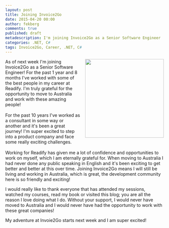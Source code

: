 ```yaml
---
layout: post
title: Joining Invoice2Go
date: 2015-04-20 00:00
author: fekberg
comments: true
published: draft
metadescription: I'm joining Invoice2Go as a Senior Software Engineer
categories: .NET, C#
tags: Invoice2Go, Career, .NET, C# 
---
```

<a href="https://www.invoice2go.com" target="__blank"><img src="http://upload.wikimedia.org/wikipedia/commons/c/cb/Invoice2go_logo.jpg" alt="" style="float: right; margin-left: 15px; margin-bottom: 10px; width: 250px;"></a>As of next week I'm joining Invoice2Go as a Senior Software Engineer! For the past 1 year and 8 months I've worked with some of the best people in my career at Readify. I'm truly grateful for the opportunity to move to Australia and work with these amazing people!<br/><br/>For the past 10 years I've worked as a consultant in some way or another and it's been a great journey! I'm super excited to step into a product company and face some really exciting challenges.<br/><br/>Working for Readify has given me a lot of confidence and opportunities to work on myself, which I am eternally grateful for. When moving to Australia I had never done any public speaking in English and it's been exciting to get better and better at this over time. Joining Invoice2Go means I will still be living and working in Australia, which is great, the development community here is so friendly and exciting!

I would really like to thank everyone that has attended my sessions, watched my courses, read my book or visited this blog; you are all the reason I love doing what I do. Without your support, I would never have moved to Australia and I would never have had the opportunity to work with these great companies!

My adventure at Invoie2Go starts next week and I am super excited!
